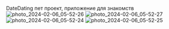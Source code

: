 DateDating пет проект, приложение для знакомств
![photo_2024-02-06_05-52-26](https://github.com/GeorgievArtemV/DateDating/assets/149884965/7e976a9e-9efe-43ae-9fbb-7fa6d82beb6c)
![photo_2024-02-06_05-52-27](https://github.com/GeorgievArtemV/DateDating/assets/149884965/ec42b698-b76e-45c3-849a-cda557d8ed3b)
![photo_2024-02-06_05-52-24](https://github.com/GeorgievArtemV/DateDating/assets/149884965/a6541499-2745-4989-b62a-2d72bf15a753)
![photo_2024-02-06_05-52-25](https://github.com/GeorgievArtemV/DateDating/assets/149884965/24a9094b-01b2-4ecf-9d8f-bb4863948cd9)
